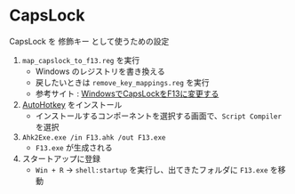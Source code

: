 # CapsLock

CapsLock を 修飾キー として使うための設定

1. `map_capslock_to_f13.reg` を実行
    - Windows のレジストリを書き換える
    - 戻したいときは `remove_key_mappings.reg` を実行
    - 参考サイト : [WindowsでCapsLockをF13に変更する](https://tex2e.github.io/blog/keyboard/win-keymap-caps-to-ctrl)
2. [AutoHotkey](https://www.autohotkey.com/) をインストール
    - インストールするコンポーネントを選択する画面で、`Script Compiler` を選択
3. `Ahk2Exe.exe /in F13.ahk /out F13.exe`
    - `F13.exe` が生成される
4. スタートアップに登録
    - `Win + R` → `shell:startup` を実行し、出てきたフォルダに `F13.exe` を移動
